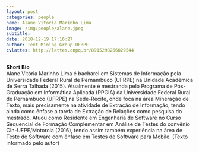 ```yaml
---
layout: post
categories: people
name: Alane Vitória Marinho Lima 
image: /img/people/alane.jpeg
subtitle: 
date: 2018-12-19 17:16:27
author: Text Mining Group UFRPE
cvlattes: http://lattes.cnpq.br/8915298266829544
---
```


<b>Short Bio</b><br/>
Alane Vitória Marinho Lima é bacharel em Sistemas de Informação pela Universidade Federal Rural de Pernambuco (UFRPE) na Unidade Acadêmica de Serra Talhada (2015). Atualmente é mestranda pelo Programa de Pós-Graduação em Informática Aplicada (PPGIA) da Universidade Federal Rural de Pernambuco (UFRPE) na Sede-Recife, onde foca na área Mineração de Texto, mais precisamente na atividade de Extração de Informação, tendo ainda como ênfase a tarefa de Extração de Relações como pesquisa do mestrado. Atuou como Residente em Engenharia de Software no Curso Sequencial de Formação Complementar em Análise de Testes do convênio CIn-UFPE/Motorola (2016), tendo assim também experiência na área de Teste de Software com ênfase em Testes de Software para Mobile. (Texto informado pelo autor)
